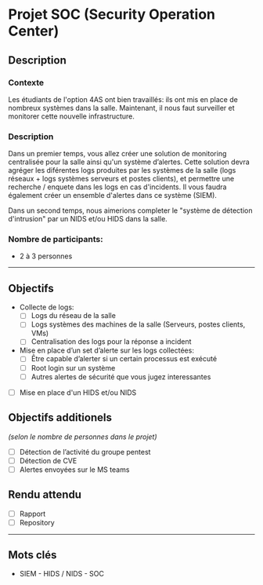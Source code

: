# Projet SOC (Security Operation Center)


## Description
### Contexte
Les étudiants de l'option 4AS ont bien travaillés: ils ont mis en place de nombreux systèmes dans la salle. 
Maintenant, il nous faut surveiller et monitorer cette nouvelle infrastructure.

### Description
Dans un premier temps, vous allez créer une solution de monitoring centralisée pour la salle ainsi qu'un système d’alertes.
Cette solution devra agréger les diférentes logs produites par les systèmes de la salle (logs réseaux + logs systèmes serveurs et postes clients), et permettre une recherche / enquete dans les logs en cas d'incidents. Il vous faudra également créer un ensemble d'alertes dans ce système (SIEM).

Dans un second temps, nous aimerions completer le "système de détection d'intrusion" par un NIDS et/ou HIDS dans la salle. 

### Nombre de participants:
* 2 à 3 personnes


---
## Objectifs
- Collecte de logs: 
  - [ ] Logs du réseau de la salle
  - [ ] Logs systèmes des machines de la salle (Serveurs, postes clients, VMs)
  - [ ] Centralisation des logs pour la réponse a incident
- Mise en place d’un set d’alerte sur les logs collectées:
  - [ ] Être capable d’alerter si un certain processus est exécuté 
  - [ ] Root login sur un système
  - [ ] Autres alertes de sécurité que vous jugez interessantes
- [ ] Mise en place d'un HIDS et/ou NIDS

## Objectifs additionels 
_(selon le nombre de personnes dans le projet)_
- [ ] Détection de l’activité du groupe pentest
- [ ] Détection de CVE
- [ ] Alertes envoyées sur le MS teams

## Rendu attendu
- [ ] Rapport 
- [ ] Repository

---
## Mots clés
* SIEM - HIDS / NIDS - SOC
